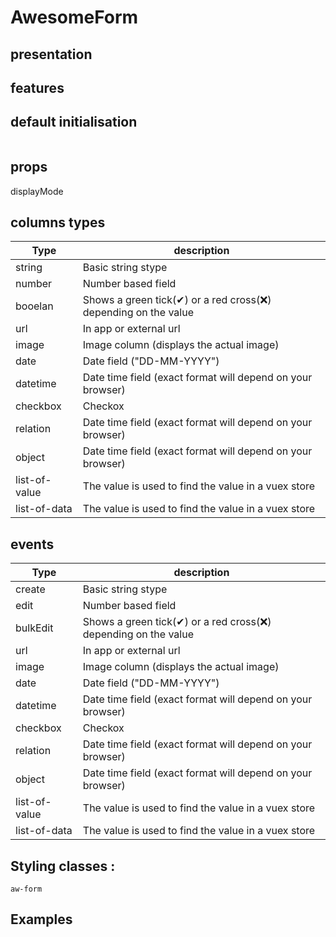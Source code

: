 # AwesomeForm

## presentation



## features

## default initialisation


```

  ```


## props


<ClientOnly>
<ComponentDoc :component="'AwesomeForm'" />
</ClientOnly>
displayMode

## columns types

| Type          | description                                                                     |
|---------------|---------------------------------------------------------------------------------|
| string        | Basic string stype                                                              |
| number        | Number based field                                                              |
| booelan       | Shows a green tick(✔) or a red cross(❌) depending on the value                  |
| url           | In app or external url                                                          |
| image         | Image column (displays the actual image)                                        |
| date          | Date field ("DD-MM-YYYY")                                                       |
| datetime      | Date time field (exact format will depend on your browser)                      |
| checkbox      | Checkox                                                                         |
| relation      | Date time field (exact format will depend on your browser) <Badge text="beta"/> |
| object        | Date time field (exact format will depend on your browser)                      |
| list-of-value | The value is used to find the value in a vuex store                             |
| list-of-data  | The value is used to find the value in a vuex store                             |



## events

| Type          | description                                                                     |
|---------------|---------------------------------------------------------------------------------|
| create        | Basic string stype                                                              |
| edit          | Number based field                                                              |
| bulkEdit      | Shows a green tick(✔) or a red cross(❌) depending on the value                  |
| url           | In app or external url                                                          |
| image         | Image column (displays the actual image)                                        |
| date          | Date field ("DD-MM-YYYY")                                                       |
| datetime      | Date time field (exact format will depend on your browser)                      |
| checkbox      | Checkox                                                                         |
| relation      | Date time field (exact format will depend on your browser) <Badge text="beta"/> |
| object        | Date time field (exact format will depend on your browser)                      |
| list-of-value | The value is used to find the value in a vuex store                             |
| list-of-data  | The value is used to find the value in a vuex store                             |




## Styling classes :

`aw-form`

## Examples
